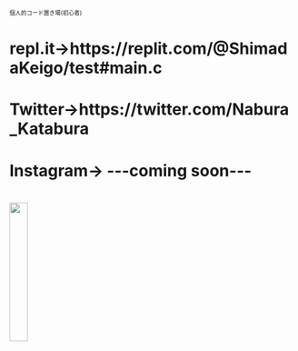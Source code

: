 
<p><font size="1">個人的コード置き場(初心者)</font></p>
<h1>repl.it→https://replit.com/@ShimadaKeigo/test#main.c<h1>
<h1>Twitter→https://twitter.com/Nabura_Katabura<h1>
<h1>Instagram→ ---coming soon---<h1>
<image src="https://4.bp.blogspot.com/-O55EypSh0u4/W1vhFcpQ3tI/AAAAAAABNtw/hg-KEi0E7rQksYHS6Dz0DHsLrkNKFpLaQCLcBGAs/s800/cooking_oil_nataneabura.png" width="25%" height="25%"><br>
</span>

